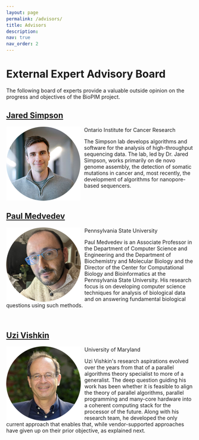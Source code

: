 ```yaml
---
layout: page
permalink: /advisors/
title: Advisors
description:
nav: true
nav_order: 2
---
```


# External Expert Advisory Board

The following board of experts provide a valuable outside opinion on the progress and objectives of the BioPIM project.

## [Jared Simpson](https://oicr.on.ca/researchers/jared-simpson/)

<img style="float:left;padding-right:10px;" align="left" src="../assets/img/jaredsimpson.png"> 

Ontario Institute for Cancer Research

The Simpson lab develops algorithms and software for the analysis of high-throughput sequencing data. The lab, led by Dr. Jared Simpson, works primarily on de novo genome assembly, the detection of somatic mutations in cancer and, most recently, the development of algorithms for nanopore-based sequencers.

<br clear="left"/>

## [Paul Medvedev](https://medvedevgroup.com/)

<img style="float:left;padding-right:10px;" align="left" src="../assets/img/paulmedvedev.png">

Pennsylvania State University

Paul Medvedev is an Associate Professor in the Department of Computer Science and Engineering and the Department of Biochemistry and Molecular Biology and the Director of the Center for Computational Biology and Bioinformatics at the Pennsylvania State University. His research focus is on developing computer science techniques for analysis of biological data and on answering fundamental biological questions using such methods.

<br clear="left"/>

## [Uzi Vishkin](http://users.umiacs.umd.edu/~vishkin/index.shtml)

<img style="float:left;padding-right:10px;" align="left" src="../assets/img/uzivishkin.png">

University of Maryland

Uzi Vishkin's research aspirations evolved over the years from that of a parallel algorithms theory specialist to more of a generalist. The deep question guiding his work has been whether it is feasible to align the theory of parallel algorithms, parallel programming and many-core hardware into a coherent computing stack for the processor of the future. Along with his research team, he developed the only current approach that enables that, while vendor-supported approaches have given up on their prior objective, as explained next.

<br clear="left"/>

